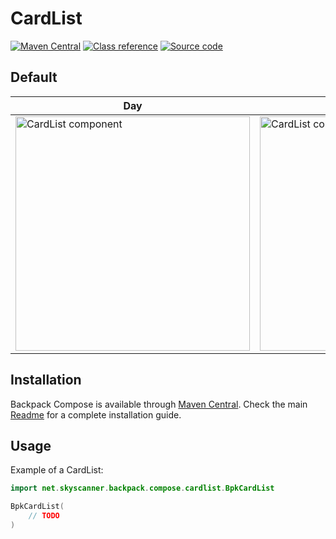 # CardList

[![Maven Central](https://img.shields.io/maven-central/v/net.skyscanner.backpack/backpack-compose)](https://search.maven.org/artifact/net.skyscanner.backpack/backpack-compose)
[![Class reference](https://img.shields.io/badge/Class%20reference-Android-blue)](https://backpack.github.io/android/backpack-compose/net.skyscanner.backpack.compose.cardlist)
[![Source code](https://img.shields.io/badge/Source%20code-GitHub-lightgrey)](https://github.com/Skyscanner/backpack-android/tree/main/backpack-compose/src/main/kotlin/net/skyscanner/backpack/compose/cardlist)

## Default

| Day | Night |
| --- | --- |
| <img src="https://raw.githubusercontent.com/Skyscanner/backpack-android/main/docs/compose/CardList/screenshots/default.png" alt="CardList component" width="375" /> | <img src="https://raw.githubusercontent.com/Skyscanner/backpack-android/main/docs/compose/CardList/screenshots/default_dm.png" alt="CardList component - dark mode" width="375" /> |

## Installation

Backpack Compose is available through [Maven Central](https://search.maven.org/artifact/net.skyscanner.backpack/backpack-compose). Check the main [Readme](https://github.com/skyscanner/backpack-android#installation) for a complete installation guide.

## Usage

Example of a CardList:

```Kotlin
import net.skyscanner.backpack.compose.cardlist.BpkCardList

BpkCardList(
    // TODO
)
```
